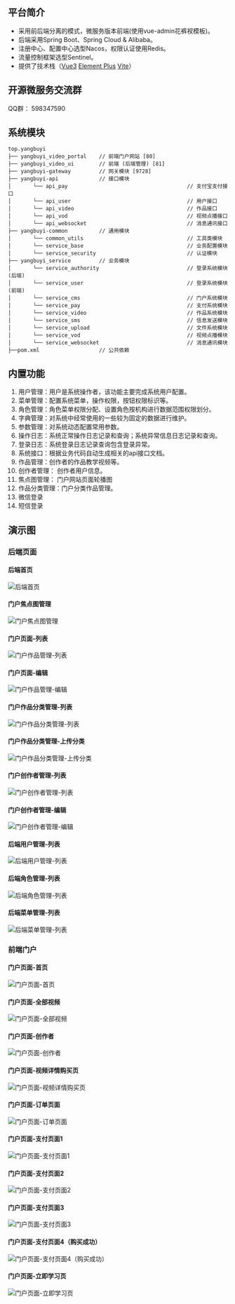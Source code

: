 ## 平台简介

* 采用前后端分离的模式，微服务版本前端(使用vue-admin花裤衩模板)。
* 后端采用Spring Boot、Spring Cloud & Alibaba。
* 注册中心、配置中心选型Nacos，权限认证使用Redis。
* 流量控制框架选型Sentinel。
* 提供了技术栈（[Vue3](https://v3.cn.vuejs.org) [Element Plus](https://element-plus.org/zh-CN) [Vite](https://cn.vitejs.dev)）


## 开源微服务交流群

QQ群： 598347590

## 系统模块

~~~
top.yangbuyi     
├── yangbuyi_video_portal    // 前端门户网站 [80]
├── yangbuyi_video_ui        // 前端 (后端管理) [81]
├── yangbuyi-gateway         // 网关模块 [9728]
├── yangbuyi-api             // 接口模块
│       └── api_pay                                      // 支付宝支付接口
│       └── api_user                                     // 用户接口
│       └── api_video                                    // 作品接口
│       └── api_vod                                      // 视频点播接口
│       └── api_websocket                                // 消息通讯接口
├── yangbuyi-common          // 通用模块
│       └── common_utils                                 // 工具类模块
│       └── service_base                                 // 业务配置模块
│       └── service_security                             // 认证模块
├── yangbuyi_service         // 业务模块
│       └── service_authority                            // 登录系统模块(后端)
│       └── service_user                                 // 登录系统模块(前端)
│       └── service_cms                                  // 门户系统模块
│       └── service_pay                                  // 支付系统模块
│       └── service_video                                // 作品系统模块
│       └── service_sms                                  // 信息发送模块
│       └── service_upload                               // 文件系统模块
│       └── service_vod                                  // 视频点播模块
│       └── service_websocket                            // 消息通讯模块
├──pom.xml                   // 公共依赖
~~~

## 内置功能

1. 用户管理：用户是系统操作者，该功能主要完成系统用户配置。
2. 菜单管理：配置系统菜单，操作权限，按钮权限标识等。
3. 角色管理：角色菜单权限分配、设置角色按机构进行数据范围权限划分。
4. 字典管理：对系统中经常使用的一些较为固定的数据进行维护。
5. 参数管理：对系统动态配置常用参数。
6. 操作日志：系统正常操作日志记录和查询；系统异常信息日志记录和查询。
7. 登录日志：系统登录日志记录查询包含登录异常。
8. 系统接口：根据业务代码自动生成相关的api接口文档。
9. 作品管理：创作者的作品教学视频等。
10. 创作者管理： 创作者用户信息。
11. 焦点图管理： 门户网站页面轮播图
12. 作品分类管理：门户分类作品管理。
13. 微信登录
14. 短信登录

## 演示图

### 后端页面

#### 后端首页

![后端首页](yangbuyi_video/images/img.png)

#### 门户焦点图管理

![门户焦点图管理](yangbuyi_video/images/img_1.png)

#### 门户页面-列表

![门户作品管理-列表](yangbuyi_video/images/img_2.png)

#### 门户页面-编辑

![门户作品管理-编辑](yangbuyi_video/images/img_3.png)

#### 门户作品分类管理-列表

![门户作品分类管理-列表](yangbuyi_video/images/img_4.png)

#### 门户作品分类管理-上传分类

![门户作品分类管理-上传分类](yangbuyi_video/images/img_5.png)

#### 门户创作者管理-列表

![门户创作者管理-列表](yangbuyi_video/images/img_6.png)

#### 门户创作者管理-编辑

![门户创作者管理-编辑](yangbuyi_video/images/img_7.png)

#### 后端用户管理-列表

![后端用户管理-列表](yangbuyi_video/images/img_8.png)

#### 后端角色管理-列表

![后端角色管理-列表](yangbuyi_video/images/img_9.png)

#### 后端菜单管理-列表

![后端菜单管理-列表](yangbuyi_video/images/img_10.png)

### 前端门户

#### 门户页面-首页

![门户页面-首页](yangbuyi_video/images/img_11.png)

#### 门户页面-全部视频

![门户页面-全部视频](yangbuyi_video/images/img_12.png)

#### 门户页面-创作者

![门户页面-创作者](yangbuyi_video/images/img_13.png)

#### 门户页面-视频详情购买页

![门户页面-视频详情购买页](yangbuyi_video/images/img_14.png)

#### 门户页面-订单页面

![门户页面-订单页面](yangbuyi_video/images/img_15.png)

#### 门户页面-支付页面1

![门户页面-支付页面1](yangbuyi_video/images/img_16.png)

#### 门户页面-支付页面2

![门户页面-支付页面2](yangbuyi_video/images/img_17.png)

#### 门户页面-支付页面3

![门户页面-支付页面3](yangbuyi_video/images/img_18.png)

#### 门户页面-支付页面4（购买成功）

![门户页面-支付页面4（购买成功）](yangbuyi_video/images/img_19.png)

#### 门户页面-立即学习页

![门户页面-立即学习页](yangbuyi_video/images/img_20.png)

